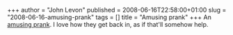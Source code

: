+++
author = "John Levon"
published = 2008-06-16T22:58:00+01:00
slug = "2008-06-16-amusing-prank"
tags = []
title = "Amusing prank"
+++
An [amusing prank](http://www.thefunnystuff.net/viewmovie.php?id=555). I
love how they get back in, as if that'll somehow help.
